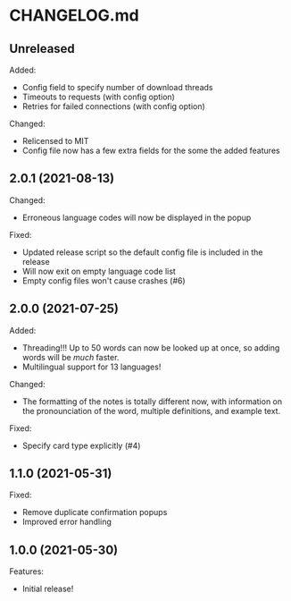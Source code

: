 # CHANGELOG.md

## Unreleased

Added:

- Config field to specify number of download threads
- Timeouts to requests (with config option)
- Retries for failed connections (with config option)

Changed:

- Relicensed to MIT
- Config file now has a few extra fields for the some the added features

## 2.0.1 (2021-08-13)

Changed:

- Erroneous language codes will now be displayed in the popup

Fixed:

- Updated release script so the default config file is included in the release
- Will now exit on empty language code list
- Empty config files won't cause crashes (#6)

## 2.0.0 (2021-07-25)

Added:

- Threading!!! Up to 50 words can now be looked up at once, so adding words will be _much_ faster.
- Multilingual support for 13 languages!

Changed:

- The formatting of the notes is totally different now, with information on the pronounciation of the word, multiple definitions, and example text.

Fixed:

- Specify card type explicitly (#4)


## 1.1.0 (2021-05-31)

Fixed:

- Remove duplicate confirmation popups
- Improved error handling

## 1.0.0 (2021-05-30)

Features:

- Initial release!
